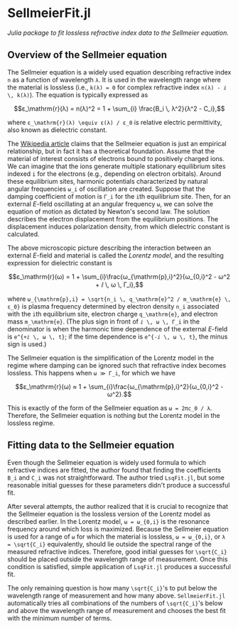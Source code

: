 # SellmeierFit.jl

*Julia package to fit lossless refractive index data to the Sellmeier equation.*

## Overview of the Sellmeier equation
The Sellmeier equation is a widely used equation describing refractive index ``n`` as a function of wavelength ``λ``.  It is used in the wavelength range where the material is lossless (i.e., ``k(λ) = 0`` for complex refractive index ``n(λ) - ⅈ \, k(λ)``).  The equation is typically expressed as
```math
ε_\mathrm{r}(λ) = n(λ)^2 = 1 + \sum_{i} \frac{B_i \, λ^2}{λ^2 - C_i},
```
where ``ε_\mathrm{r}(λ) \equiv ε(λ) / ε_0`` is relative electric permittivity, also known as dielectric constant.

The [Wikipedia article](https://en.wikipedia.org/wiki/Sellmeier_equation) claims that the Sellmeier equation is just an empirical relationship, but in fact it has a theoretical foundation.  Assume that the material of interest consists of electrons bound to positively charged ions.  We can imagine that the ions generate multiple stationary equilibrium sites indexed ``i`` for the electrons (e.g., depending on electron orbitals).  Around these equilibrium sites, harmonic potentials characterized by natural angular frequencies ``ω_i`` of oscillation are created.  Suppose that the damping coefficient of motion is ``Γ_i`` for the ``i``th equilibrium site.  Then, for an external _E_-field oscillating at an angular frequency ``ω``, we can solve the equation of motion as dictated by Newton's second law.  The solution describes the electron displacement from the equilibrium positions.  The displacement induces polarization density, from which dielectric constant is calculated.  

The above microscopic picture describing the interaction between an external _E_-field and material is called the *Lorentz model*, and the resulting expression for dielectric constant is
```math
ε_\mathrm{r}(ω) = 1 + \sum_{i}\frac{ω_{\mathrm{p},i}^2}{ω_{0,i}^2 - ω^2 + ⅈ \, ω \, Γ_i},
```
where ``ω_{\mathrm{p},i} = \sqrt{n_i \, q_\mathrm{e}^2 / m_\mathrm{e} \, ε_0}`` is plasma frequency determined by electron density ``n_i`` associated with the ``i``th equilibrium site, electron charge ``q_\mathrm{e}``, and electron mass ``m_\mathrm{e}``.  (The plus sign in front of ``ⅈ \, ω \, Γ_i`` in the denominator is when the harmonic time dependence of the external _E_-field is ``e^{+ⅈ \, ω \, t}``; if the time dependence is ``e^{-ⅈ \, ω \, t}``, the minus sign is used.)

The Sellmeier equation is the simplification of the Lorentz model in the regime where damping can be ignored such that refractive index becomes lossless.  This happens when ``ω ≫ Γ_i``, for which we have
```math
ε_\mathrm{r}(ω) ≈ 1 + \sum_{i}\frac{ω_{\mathrm{p},i}^2}{ω_{0,i}^2 - ω^2}.
```
This is exactly of the form of the Sellmeier equation as ``ω = 2πc_0 / λ``.  Therefore, the Sellmeier equation is nothing but the Lorentz model in the lossless regime.

## Fitting data to the Sellmeier equation
Even though the Sellmeier equation is widely used formula to which refractive indices are fitted, the author found that finding the coefficients ``B_i`` and ``C_i`` was not straightforward.  The author tried `LsqFit.jl`, but some reasonable initial guesses for these parameters didn't produce a successful fit.

After several attempts, the author realized that it is crucial to recognize that the Sellmeier equation is the lossless version of the Lorentz model as described earlier.  In the Lorentz model, ``ω = ω_{0,i}`` is the resonance frequency around which loss is maximized.  Because the Sellmeier equation is used for a range of ``ω`` for which the material is lossless, ``ω = ω_{0,i}``, or ``λ = \sqrt{C_i}`` equivalently, should lie outside the spectral range of the measured refractive indices.  Therefore, good initial guesses for ``\sqrt{C_i}`` should be placed outside the wavelength range of measurement.  Once this condition is satisfied, simple application of `LsqFit.jl` produces a successful fit.

The only remaining question is how many ``\sqrt{C_i}``'s to put below the wavelength range of measurement and how many above.  `SellmeierFit.jl` automatically tries all combinations of the numbers of ``\sqrt{C_i}``'s below and above the wavelength range of measurement and chooses the best fit with the minimum number of terms.
